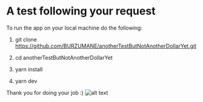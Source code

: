 # A test following your request

To run the app on your local machine do the following:

1. git clone https://github.com/BURZUMANE/anotherTestButNotAnotherDollarYet.git

2. cd anotherTestButNotAnotherDollarYet

3. yarn install

4. yarn dev


Thank you for doing your job :)
![alt text](https://i.pinimg.com/originals/e7/c1/33/e7c1331260b174404247b50c02e769f9.jpg?raw=true)
